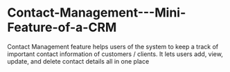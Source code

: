 # Contact-Management---Mini-Feature-of-a-CRM
Contact Management feature helps users of the system to keep a track of important contact information of customers / clients. It lets users add, view, update, and delete contact details all in one place
